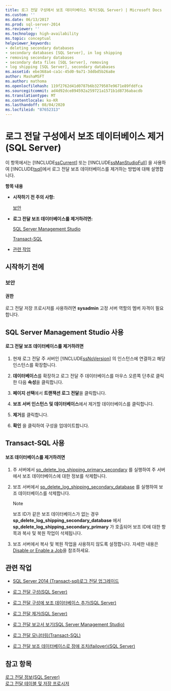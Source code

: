 ```yaml
---
title: 로그 전달 구성에서 보조 데이터베이스 제거(SQL Server) | Microsoft Docs
ms.custom: ''
ms.date: 06/13/2017
ms.prod: sql-server-2014
ms.reviewer: ''
ms.technology: high-availability
ms.topic: conceptual
helpviewer_keywords:
- deleting secondary databases
- secondary databases [SQL Server], in log shipping
- removing secondary databases
- secondary data files [SQL Server], removing
- log shipping [SQL Server], secondary databases
ms.assetid: ebe368a4-ca1c-45d0-9a71-3ddbd5b26a8e
author: MashaMSFT
ms.author: mathoma
ms.openlocfilehash: 119f2762d41d0787b6b3279507e9671e89fddfca
ms.sourcegitcommit: ad4d92dce894592a259721a1571b1d8736abacdb
ms.translationtype: MT
ms.contentlocale: ko-KR
ms.lasthandoff: 08/04/2020
ms.locfileid: "87652313"
---
```

# <a name="remove-a-secondary-database-from-a-log-shipping-configuration-sql-server"></a>로그 전달 구성에서 보조 데이터베이스 제거(SQL Server)
  이 항목에서는 [!INCLUDE[ssCurrent](../../includes/sscurrent-md.md)] 또는 [!INCLUDE[ssManStudioFull](../../includes/ssmanstudiofull-md.md)] 을 사용하여 [!INCLUDE[tsql](../../includes/tsql-md.md)]에서 로그 전달 보조 데이터베이스를 제거하는 방법에 대해 설명합니다.  
  
 **항목 내용**  
  
-   **시작하기 전 주의 사항:**  
  
     [보안](#Security)  
  
-   **로그 전달 보조 데이터베이스를 제거하려면:**  
  
     [SQL Server Management Studio](#SSMSProcedure)  
  
     [Transact-SQL](#TsqlProcedure)  
  
-   [관련 작업](#RelatedTasks)  
  
##  <a name="before-you-begin"></a><a name="BeforeYouBegin"></a> 시작하기 전에  
  
###  <a name="security"></a><a name="Security"></a> 보안  
  
####  <a name="permissions"></a><a name="Permissions"></a> 권한  
 로그 전달 저장 프로시저를 사용하려면 **sysadmin** 고정 서버 역할의 멤버 자격이 필요합니다.  
  
##  <a name="using-sql-server-management-studio"></a><a name="SSMSProcedure"></a> SQL Server Management Studio 사용  
  
#### <a name="to-remove-a-log-shipping-secondary-database"></a>로그 전달 보조 데이터베이스를 제거하려면  
  
1.  현재 로그 전달 주 서버인 [!INCLUDE[ssNoVersion](../../includes/ssnoversion-md.md)] 의 인스턴스에 연결하고 해당 인스턴스를 확장합니다.  
  
2.  **데이터베이스**를 확장하고 로그 전달 주 데이터베이스를 마우스 오른쪽 단추로 클릭한 다음 **속성**을 클릭합니다.  
  
3.  **페이지 선택**에서 **트랜잭션 로그 전달**을 클릭합니다.  
  
4.  **보조 서버 인스턴스 및 데이터베이스**에서 제거할 데이터베이스를 클릭합니다.  
  
5.  **제거**를 클릭합니다.  
  
6.  **확인** 을 클릭하여 구성을 업데이트합니다.  
  
##  <a name="using-transact-sql"></a><a name="TsqlProcedure"></a> Transact-SQL 사용  
  
#### <a name="to-remove-a-secondary-database"></a>보조 데이터베이스를 제거하려면  
  
1.  주 서버에서 [sp_delete_log_shipping_primary_secondary](/sql/relational-databases/system-stored-procedures/sp-delete-log-shipping-primary-secondary-transact-sql) 를 실행하여 주 서버에서 보조 데이터베이스에 대한 정보를 삭제합니다.  
  
2.  보조 서버에서 [sp_delete_log_shipping_secondary_database](/sql/relational-databases/system-stored-procedures/sp-delete-log-shipping-secondary-database-transact-sql) 를 실행하여 보조 데이터베이스를 삭제합니다.  
  
    > [!NOTE]  
    >  보조 ID가 같은 보조 데이터베이스가 없는 경우 **sp_delete_log_shipping_secondary_database** 에서 **sp_delete_log_shipping_secondary_primary** 가 호출되어 보조 ID에 대한 항목과 복사 및 복원 작업이 삭제됩니다.  
  
3.  보조 서버에서 복사 및 복원 작업을 사용하지 않도록 설정합니다. 자세한 내용은 [Disable or Enable a Job](../../ssms/agent/disable-or-enable-a-job.md)을 참조하세요.  
  
##  <a name="related-tasks"></a><a name="RelatedTasks"></a> 관련 작업  
  
-   [SQL Server 2014 &#40;Transact-sql&#41;로그 전달 업그레이드](upgrading-log-shipping-to-sql-server-2016-transact-sql.md)  
  
-   [로그 전달 구성&#40;SQL Server&#41;](configure-log-shipping-sql-server.md)  
  
-   [로그 전달 구성에 보조 데이터베이스 추가&#40;SQL Server&#41;](add-a-secondary-database-to-a-log-shipping-configuration-sql-server.md)  
  
-   [로그 전달 제거&#40;SQL Server&#41;](remove-log-shipping-sql-server.md)  
  
-   [로그 전달 보고서 보기&#40;SQL Server Management Studio&#41;](view-the-log-shipping-report-sql-server-management-studio.md)  
  
-   [로그 전달 모니터링&#40;Transact-SQL&#41;](monitor-log-shipping-transact-sql.md)  
  
-   [로그 전달 보조 데이터베이스로 장애 조치(failover)&#40;SQL Server&#41;](fail-over-to-a-log-shipping-secondary-sql-server.md)  
  
## <a name="see-also"></a>참고 항목  
 [로그 전달 정보&#40;SQL Server&#41;](about-log-shipping-sql-server.md)   
 [로그 전달 테이블 및 저장 프로시저](log-shipping-tables-and-stored-procedures.md)  
  
  

